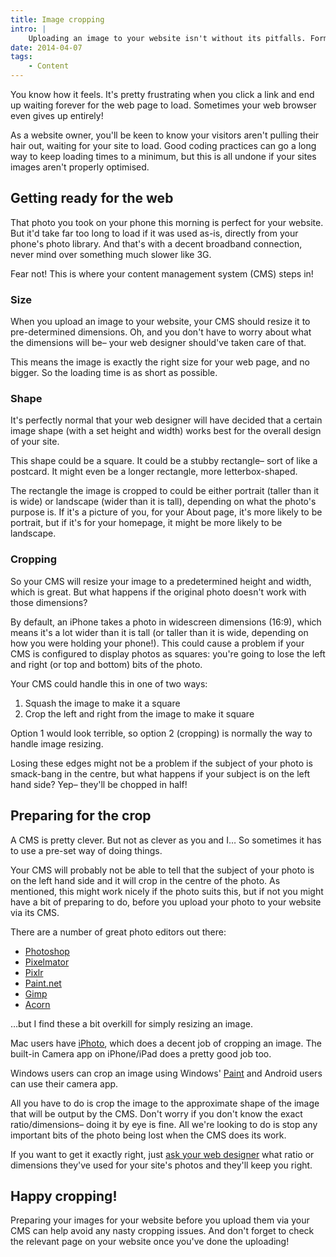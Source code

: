 ```yaml
---
title: Image cropping
intro: |
    Uploading an image to your website isn't without its pitfalls. Formatting images is often a combination of preparation and your CMS's wizardry.
date: 2014-04-07
tags:
    - Content
---
```


You know how it feels. It's pretty frustrating when you click a link and end up waiting forever for the web page to load. Sometimes your web browser even gives up entirely!

As a website owner, you'll be keen to know your visitors aren't pulling their hair out, waiting for your site to load. Good coding practices can go a long way to keep loading times to a minimum, but this is all undone if your sites images aren't properly optimised.


## Getting ready for the web

That photo you took on your phone this morning is perfect for your website. But it'd take far too long to load if it was used as-is, directly from your phone's photo library. And that's with a decent broadband connection, never mind over something much slower like 3G.

Fear not! This is where your content management system (CMS) steps in!


### Size

When you upload an image to your website, your CMS should resize it to pre-determined dimensions. Oh, and you don't have to worry about what the dimensions will be– your web designer should've taken care of that.

This means the image is exactly the right size for your web page, and no bigger. So the loading time is as short as possible.


### Shape

It's perfectly normal that your web designer will have decided that a certain image shape (with a set height and width) works best for the overall design of your site.

This shape could be a square. It could be a stubby rectangle– sort of like a postcard. It might even be a longer rectangle, more letterbox-shaped.

The rectangle the image is cropped to could be either portrait (taller than it is wide) or landscape (wider than it is tall), depending on what the photo's purpose is. If it's a picture of you, for your About page, it's more likely to be portrait, but if it's for your homepage, it might be more likely to be landscape.


### Cropping

So your CMS will resize your image to a predetermined height and width, which is great. But what happens if the original photo doesn't work with those dimensions?

By default, an iPhone takes a photo in widescreen dimensions (16:9), which means it's a lot wider than it is tall (or taller than it is wide, depending on how you were holding your phone!). This could cause a problem if your CMS is configured to display photos as squares: you're going to lose the left and right (or top and bottom) bits of the photo.

Your CMS could handle this in one of two ways:

1. Squash the image to make it a square
2. Crop the left and right from the image to make it square

Option 1 would look terrible, so option 2 (cropping) is normally the way to handle image resizing.

Losing these edges might not be a problem if the subject of your photo is smack-bang in the centre, but what happens if your subject is on the left hand side? Yep– they'll be chopped in half!


## Preparing for the crop

A CMS is pretty clever. But not as clever as you and I… So sometimes it has to use a pre-set way of doing things.

Your CMS will probably not be able to tell that the subject of your photo is on the left hand side and it will crop in the centre of the photo. As mentioned, this might work nicely if the photo suits this, but if not you might have a bit of preparing to do, before you upload your photo to your website via its CMS.

There are a number of great photo editors out there:

+ [Photoshop](http://www.adobe.com/uk/products/photoshop.html)
+ [Pixelmator](http://www.pixelmator.com)
+ [Pixlr](http://pixlr.com/)
+ [Paint.net](http://www.getpaint.net)
+ [Gimp](http://www.gimp.org)
+ [Acorn](http://www.flyingmeat.com/acorn/)

…but I find these a bit overkill for simply resizing an image.

Mac users have [iPhoto](http://www.apple.com/uk/mac/iphoto/), which does a decent job of cropping an image. The built-in Camera app on iPhone/iPad does a pretty good job too.

Windows users can crop an image using Windows' [Paint](http://windows.microsoft.com/en-gb/windows7/crop-a-picture-using-paint) and Android users can use their camera app.

All you have to do is crop the image to the approximate shape of the image that will be output by the CMS. Don't worry if you don't know the exact ratio/dimensions– doing it by eye is fine. All we're looking to do is stop any important bits of the photo being lost when the CMS does its work.

If you want to get it exactly right, just [ask your web designer](/contact) what ratio or dimensions they've used for your site's photos and they'll keep you right.


## Happy cropping!

Preparing your images for your website before you upload them via your CMS can help avoid any nasty cropping issues. And don't forget to check the relevant page on your website once you've done the uploading!
